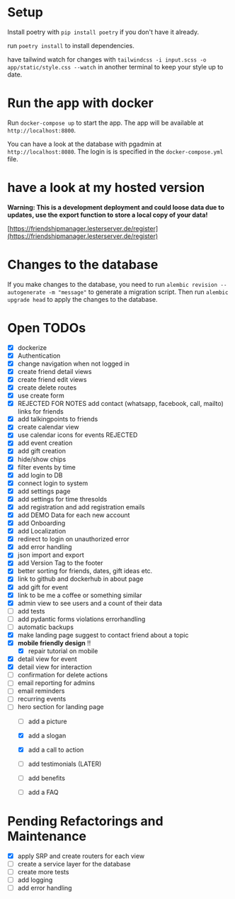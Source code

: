 # Setup

Install poetry with `pip install poetry` if you don't have it already.

run `poetry install` to install dependencies.

have tailwind watch for changes with `tailwindcss -i input.scss -o app/static/style.css --watch` in another terminal to keep your style up to date.

# Run the app with docker

Run `docker-compose up` to start the app. The app will be available at `http://localhost:8800`.

You can have a look at the database with pgadmin at `http://localhost:8080`. The login is is specified in the `docker-compose.yml` file.

# have a look at my hosted version 

**Warning: This is a development deployment and could loose data due to updates, use the export function to store a local copy of your data!**

[https://friendshipmanager.lesterserver.de/register](https://friendshipmanager.lesterserver.de/register)



# Changes to the database

If you make changes to the database, you need to run `alembic revision --autogenerate -m "message"` to generate a migration script. Then run `alembic upgrade head` to apply the changes to the database.

# Open TODOs

- [X] dockerize
- [X] Authentication
- [X] change navigation when not logged in
- [X] create friend detail views
- [X] create friend edit views
- [X] create delete routes
- [X] use create form
- [X] REJECTED FOR NOTES add contact (whatsapp, facebook, call, mailto) links for friends
- [X] add talkingpoints to friends
- [X] create calendar view
- [X] use calendar icons for events REJECTED
- [X] add event creation
- [X] add gift creation
- [X] hide/show chips
- [X] filter events by time
- [X] add login to DB
- [X] connect login to system
- [X] add settings page
- [X] add settings for time thresolds
- [X] add registration and add registration emails
- [X] add DEMO Data for each new account
- [X] add Onboarding
- [X] add Localization
- [X] redirect to login on unauthorized error
- [X] add error handling
- [X] json import and export
- [X] add Version Tag to the footer
- [X] better sorting for friends, dates, gift ideas etc.
- [X] link to github and dockerhub in about page
- [X] add gift for event
- [X] link to be me a coffee or something similar
- [X] admin view to see users and a count of their data
- [ ] add tests
- [ ] add pydantic forms violations errorhandling
- [ ] automatic backups
- [X] make landing page suggest to contact friend about a topic
- [X] **mobile friendly design** !!
  - [X] repair tutorial on mobile
- [X] detail view for event
- [X] detail view for interaction
- [ ] confirmation for delete actions
- [ ] email reporting for admins
- [ ] email reminders
- [ ] recurring events
- [ ] hero section for landing page
  - [ ] add a picture
  - [X] add a slogan
  - [X] add a call to action
  - [ ] add testimonials (LATER)
  - [ ] add benefits
  - [ ] add a FAQ


# Pending Refactorings and Maintenance

- [X] apply SRP and create routers for each view
- [ ] create a service layer for the database
- [ ] create more tests
- [ ] add logging
- [ ] add error handling